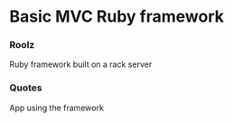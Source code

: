 # Basic MVC Ruby framework

### Roolz
Ruby framework built on a rack server

### Quotes
App using the framework
